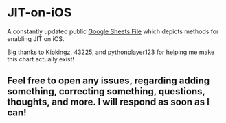 # JIT-on-iOS
A constantly updated public [Google Sheets File](https://docs.google.com/spreadsheets/d/17P1FD7huCMAMKnM6Je3vyxt9cEDbX7iS-1GjLbykSRs/edit?gid=62226392#gid=62226392) which depicts methods for enabling JIT on iOS.

Big thanks to [Kiokingz](https://github.com/Kiokingz), [43225](https://github.com/43225), and [pythonplayer123](https://github.com/junepark678) for helping me make this chart actually exist!

## Feel free to open any issues, regarding adding something, correcting something, questions, thoughts, and more. I will respond as soon as I can!
